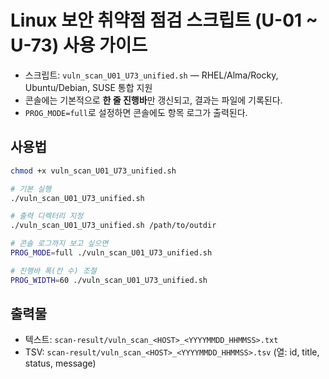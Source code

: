 
# Linux 보안 취약점 점검 스크립트 (U-01 ~ U-73) 사용 가이드

- 스크립트: `vuln_scan_U01_U73_unified.sh` — RHEL/Alma/Rocky, Ubuntu/Debian, SUSE 통합 지원
- 콘솔에는 기본적으로 **한 줄 진행바**만 갱신되고, 결과는 파일에 기록된다.
- `PROG_MODE=full`로 설정하면 콘솔에도 항목 로그가 출력된다.

## 사용법
```bash
chmod +x vuln_scan_U01_U73_unified.sh

# 기본 실행
./vuln_scan_U01_U73_unified.sh

# 출력 디렉터리 지정
./vuln_scan_U01_U73_unified.sh /path/to/outdir

# 콘솔 로그까지 보고 싶으면
PROG_MODE=full ./vuln_scan_U01_U73_unified.sh

# 진행바 폭(칸 수) 조절
PROG_WIDTH=60 ./vuln_scan_U01_U73_unified.sh
```

## 출력물
- 텍스트: `scan-result/vuln_scan_<HOST>_<YYYYMMDD_HHMMSS>.txt`
- TSV: `scan-result/vuln_scan_<HOST>_<YYYYMMDD_HHMMSS>.tsv` (열: id, title, status, message)
